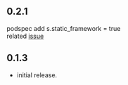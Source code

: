 
## 0.2.1
podspec add s.static_framework = true  
related [issue](https://github.com/lishuhao/sy_flutter_wechat/issues/1)

## 0.1.3

* initial release.
